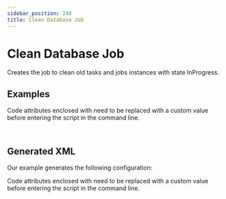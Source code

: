 ```yaml
---
sidebar_position: 248
title: Clean Database Job
---
```


# Clean Database Job

Creates the job to clean old tasks and jobs instances with state InProgress.

## Examples

Code attributes enclosed with  need to be replaced with a custom value before entering the script in the command line.

```
  

```
## Generated XML

Our example generates the following configuration:

Code attributes enclosed with  need to be replaced with a custom value before entering the script in the command line.

```
  
    
  
  

```